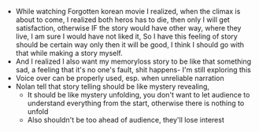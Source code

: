 - While watching Forgotten korean movie I realized, when the climax is about to come, I realized both heros has to die, then only I will get satisfaction, otherwise IF the story would have other way, where they live, I am sure I would have not liked it, So I have this feeling of story should be certain way only then it will be good, I think I should go with that while making a story myself.
- And I realized I also want my memoryloss story to be like that something sad, a feeling that it's no one's fault, shit happens- I'm still exploring this
- Voice over can be properly used, esp. when unreliable narration
- Nolan tell that story telling should be like mystery revealing,
    - It should be like mystery unfolding, you don't want to let audience to understand everything from the start, otherwise there is nothing to unfold
    - Also shouldn't be too ahead of audience, they'll lose interest